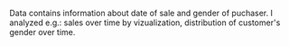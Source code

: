 Data contains information about date of sale and gender of puchaser.
I analyzed e.g.: sales over time by vizualization, distribution of customer's gender over time.


